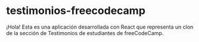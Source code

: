 # testimonios-freecodecamp
¡Hola! Esta es una aplicación desarrollada con React que representa un clon de la sección de Testimonios de estudiantes de freeCodeCamp.
